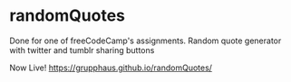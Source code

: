 # randomQuotes
Done for one of freeCodeCamp's assignments. Random quote generator with twitter and tumblr sharing buttons

Now Live! https://grupphaus.github.io/randomQuotes/
